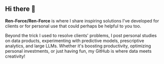 ## Hi there 👋

**Ren-Force/Ren-Force** is where I share inspiring solutions I've developed for clients or for personal use that could perhaps be helpful to you too. 

Beyond the trick I used to resolve clients' problems, I post personal studies on data products, experimenting with predictive models, prescriptive analytics, and large LLMs. Whether it's boosting productivity, optimizing personal investments, or just having fun, my GitHub is where data meets creativity!
